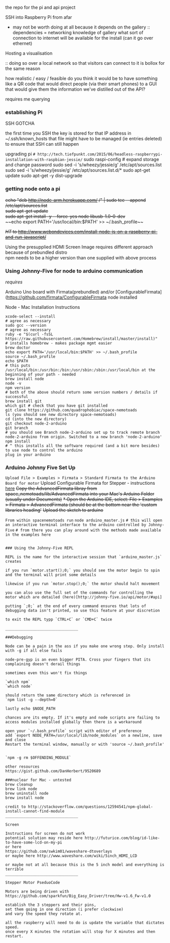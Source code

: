 the repo for the pi and api project

SSH into Raspberry Pi from afar
- may not be worth doing at all because it depends on the gallery
:: dependencies =
   networking knowledge of gallery
   what sort of connection to internet will be available for the install (can it go over ethernet)

Hosting a visualisation

:: doing so over a local network so that visitors can connect to it is bollox for the same reason

how realistic / easy / feasible do you think it would be to have something like a QR code that would direct people
(via their smart phones) to a GUI that would give them the information we've distilled out of the API?

requires me querying

### establishing Pi

SSH GOTCHA

the first time you SSH the key is stored for that IP address in ~/.ssh/known_hosts
that file might have to be managed (ie entries deleted) to ensure that SSH can still happen

upgrading pi
`# http://tech.tiefpunkt.com/2015/06/headless-raspberrypi-installation-with-raspbian-jessie/`
sudo raspi-config # expand storage and change password
sudo sed -i 's/wheezy/jessie/g' /etc/apt/sources.list
sudo sed -i 's/wheezy/jessie/g' /etc/apt/sources.list.d/*
sudo apt-get update
sudo apt-get -y dist-upgrade

### getting node onto a pi
~~echo "deb http://node-arm.herokuapp.com/ /" | sudo tee --append /etc/apt/sources.list~~  
~~sudo apt-get update~~  
~~sudo apt-get install -y --force-yes node libusb-1.0-0-dev~~  
~~echo export PATH='/usr/local/bin:$PATH' >> ~/.bash_profile~~  

~~*HT* to http://www.webondevices.com/install-node-js-on-a-raspberry-pi-and-run-javascript/~~

Using the presupplied HDMI Screen Image requires different approach because of prebundled distro  
npm needs to be a higher version than one supplied with above process  

### Using Johnny-Five for node to arduino communication

*requires*

Arduino Uno board with Firmata(prebundled) and/or [ConfigurableFirmata](https://github.com/firmata/ConfigurableFirmata
node installed

Node - Mac Installation Instructions
```
xcode-select --install
# agree as necessary
sudo gcc --version
# agree as necessary
ruby -e "$(curl -fsSL https://raw.githubusercontent.com/Homebrew/install/master/install)"
# installs homebrew - makes package mgmt easier
brew doctor
echo export PATH='/usr/local/bin:$PATH' >> ~/.bash_profile
source ~/.bash_profile
echo $PATH
# this puts /usr/local/bin:/usr/bin:/bin:/usr/sbin:/sbin:/usr/local/bin at the beginning of your path - needed
brew install node
node -v
npm version
# both of the above should return some version numbers / details if successful
brew install git
which git # check that you have git installed
git clone https://github.com/quadrophobiac/space-nemotoads
ls (you should see new directory space-nemotoads)
cd (into the new directory)
git checkout node-2-arduino
git branch
# you should see Branch node-2-arduino set up to track remote branch node-2-arduino from origin. Switched to a new branch 'node-2-arduino'
npm install
# ^ this installs all the software required (and a bit more besides) to use node to control the arduino
plug in your arduino
```

### Arduino Johnny Five Set Up
`Upload File > Examples > Firmata > Standard Firmata to the Arduino Board for motor`
Upload Configurable Firmata for Stepper - instructions [here](https://github.com/firmata/ConfigurableFirmata)
~~Copy the AdvancedFirmata libray from space_nemotoads/lib/AdvancedFirmata into your Mac's Arduino Folder (usually under Documents)~~
~~* Open the Arduino IDE, select: File > Examples > Firmata > AdvancedFirmata (should be at the bottom near the 'custom libraries heading'~~
~~Upload the sketch to arduino~~

`From within spacenemotoads run`
`node arduino_master.js`
`# this will open an interactive terminal interface to the arduino controlled by Johnny-Five`
`# from there you can play around with the methods made available in the examples here`
```

### Using the Johnny-Five REPL

REPL is the name for the interactive session that `arduino_master.js` creates

if you run `motor.start();0;` you should see the motor begin to spin and the terminal will print some details

likewise if you run `motor.stop();0;` the motor should halt movement

you can also use the full set of the commands for controlling the motor which are detailed (here)[http://johnny-five.io/api/motor/#api]

putting `;0;` at the end of every command ensures that lots of debugging data isn't printed, so use this feature at your discretion

to exit the REPL typp `CTRL+C` or `CMD+C` twice

________________________________

###Debugging

Node can be a pain in the ass if you make one wrong step. Only install with -g if all else fails

node-pre-gyp is an even bigger PITA. Cross your fingers that its complaining doesn't derail things

sometimes even this won't fix things

`which npm`
`which node`

should return the same directory which is referenced in
`npm list -g --depth=0`

lastly echo $NODE_PATH

chances are its empty. If it's empty and node scripts are failing to access modules installed globally then there is a workaround

open your `~/.bash_profile` script with editor of preference
add `export NODE_PATH=/usr/local/lib/node_modules` on a newline, save and close
Restart the terminal window, manually or with 'source ~/.bash_profile'


`npm -g rm $OFFENDING_MODULE`

other resources
https://gist.github.com/DanHerbert/9520689

###nuclear for Mac - untested
brew cleanup
brew link node
brew uninstall node
brew install node

credit to http://stackoverflow.com/questions/12594541/npm-global-install-cannot-find-module
________________________________

Screen

Instructions for screen do not work
potential solution may reside here http://futurice.com/blog/id-like-to-have-some-lcd-on-my-pi
or here
https://github.com/swkim01/waveshare-dtoverlays
or maybe here http://www.waveshare.com/wiki/5inch_HDMI_LCD

or maybe not at all because this is the 5 inch model and everything is terrible
________________________________

Stepper Motor PseduoCode

Motors are being driven with https://github.com/sparkfun/Big_Easy_Driver/tree/Hw-v1.6_Fw-v1.0

establish the 3 steppers and their pins,
set them going in one direction (i prefer clockwise)
and vary the speed they rotate at.

all the raspberry will need to do is update the variable that dictates speed.
once every X minutes the rotation will stop for X minutes and then restart.